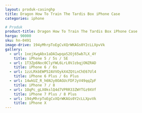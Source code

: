 ```yaml
---
layout: produk-casinghp
title: Dragon How To Train The Tardis Box iPhone Case
categories: iphone

# Produk
product-title: Dragon How To Train The Tardis Box iPhone Case
harga: 90000
sku: hn-0491
image-drive: 194yMhrpToEgCvXQrWKAGs0Y2cLLXpvVk
gallery:
  - url: 1xejXwgAbx1aDAIwpqaS2Oj65wb7LX_4Y
    title: iPhone 5 / 5s / SE
  - url: 1T3Zp6Noc0ClyYWL6LrL0VJzbqjONZRAD
    title: iPhone 6 / 6s
  - url: 1zzLRkbEWP52AVVOykX4ZQtLnChE67Ul4
    title: iPhone 6 Plus / 6s Plus
  - url: 14wkUZ_R_h6NJy0OAGUcFDFJyV49qqZpF
    title: iPhone 7 / 8
  - url: 1OqPc_gLX0kslQ4d7VPRR33ZWYTGz9XVf
    title: iPhone 7 Plus / 8 Plus
  - url: 194yMhrpToEgCvXQrWKAGs0Y2cLLXpvVk
    title: iPhone X
---
```

